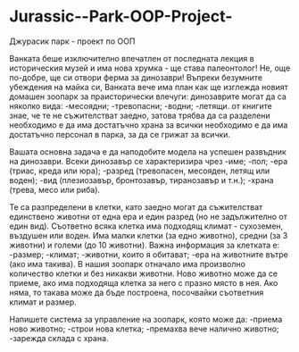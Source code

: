 # Jurassic--Park-OOP-Project-

Джурасик парк - проект по ООП

Ванката беше изключително впечатлен от последната лекция в историческия музей и има нова хрумка - ще става палеонтолог! Не, още по-добре, ще си отвори ферма за динозаври!
Въпреки безумните убеждения на майка си, Ванката вече има план как ще изглежда новият домашен зоопарк за праисторически влечуги:
динозаврите могат да са няколко вида:
-месоядни;
-тревопасни;
-водни;
-летящи.
от книгите знае, че те не съжителстват заедно, затова трябва да са разделени
необходимо е да има достатъчно храна за всички
необходимо е да има достатъчно персонал в парка, за да се грижат за всички.

Вашата основна задача е да наподобите модела на успешен развъдник на динозаври.
Всеки динозавър се характеризира чрез
-име;
-пол;
-ера (триас, креда или юра);
-разред  (тревопасен, месояден, летящ или воден);
-вид (плезиозавър, бронтозавър, тиранозавър и т.н.);
-храна (трева, месо или риба).

Те са разпределени в клетки, като заедно могат да съжителстват единствено животни от една ера и един разред (но не задължително от един вид). 
Съответно всяка клетка  има подходящ климат - сухоземен, въздушен или воден. Има малки клетки (за едно животно), средни (за 3 животни) и големи (до 10 животни).
Важна информация за клетката е:
-размер;
-климат;
-животни, които я обитават;
-ера на животните вътре (ако има такива).
В нашия зоопарк отначало има произволно количество клетки и без никакви животни. Ново животно може да се приеме, ако има подходяща клетка за него с празно място в нея. 
Ако няма, то такава може да бъде построена, посочвайки съответния климат и размер.

Напишете система за управление на зоопарк, която може да:
-приема ново животно;
-строи нова клетка;
-премахва вече налично животно;
-зарежда склада с храна.
